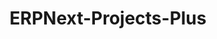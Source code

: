 ---
layout: home

title: ERPNext-Projects-Plus
titleTemplate: Smart integration of ERPNext projects with Github

hero:
    name: ERPNext-Projects-Plus
    text: Documentation and User Guide
    tagline: Smart integration of ERPNext projects with Github
    actions:
        - theme: brand
          text: Get Started
          link: /docs/getting-started/introduction
        - theme: alt
          text: View on GitHub
          link: https://github.com/Improwised/ERPNext-projects-plus

features:
    - title: Open Source
      details: We are Open Source. An app built on core open-source values so you can trust
    - title: Integrated with Github
      details: App Integrated with Github, So you can authorize your organization and track Commits and Pull Request for Tasks
    - title: Automation at hand
      details: Update Task timings according to the last Commits and Pull the Request
    - title: Powerful User Experience
      details: View that allows you to easily access details from Task
---